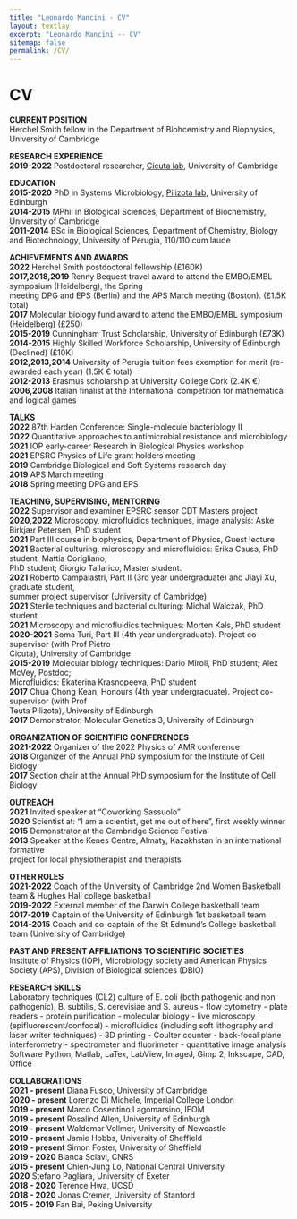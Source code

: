 ```yaml
---
title: "Leonardo Mancini - CV"
layout: textlay
excerpt: "Leonardo Mancini -- CV"
sitemap: false
permalink: /CV/
---
```


# CV

**CURRENT POSITION**  
Herchel Smith fellow in the Department of Biohcemistry and Biophysics, University of Cambridge

**RESEARCH EXPERIENCE**  
**2019-2022**       Postdoctoral researcher, [Cicuta lab](https://people.bss.phy.cam.ac.uk/~pc245/), University of Cambridge

**EDUCATION**  
**2015-2020**       PhD in Systems Microbiology, [Pilizota lab](https://pilizotalab.bio.ed.ac.uk/), University of Edinburgh  
**2014-2015**       MPhil in Biological Sciences, Department of Biochemistry, University of Cambridge  
**2011-2014**       BSc in Biological Sciences, Department of Chemistry, Biology and Biotechnology, University of Perugia, 110/110 cum laude

**ACHIEVEMENTS AND AWARDS**  
**2022**            Herchel Smith postdoctoral fellowship (£160K)  
**2017,2018,2019**  Renny Bequest travel award to attend the EMBO/EMBL symposium (Heidelberg), the Spring  
                meeting DPG and EPS (Berlin) and the APS March meeting (Boston). (£1.5K total)  
**2017**            Molecular biology fund award to attend the EMBO/EMBL symposium (Heidelberg) (£250)  
**2015-2019**       Cunningham Trust Scholarship, University of Edinburgh (£73K)  
**2014-2015**       Highly Skilled Workforce Scholarship, University of Edinburgh (Declined) (£10K)  
**2012,2013,2014**  University of Perugia tuition fees exemption for merit (re-awarded each year) (1.5K € total)  
**2012-2013**       Erasmus scholarship at University College Cork (2.4K €)  
**2006,2008**       Italian finalist at the International competition for mathematical and logical games

**TALKS**  
**2022**            87th Harden Conference: Single-molecule bacteriology II  
**2022**            Quantitative approaches to antimicrobial resistance and microbiology  
**2021**            IOP early-career Research in Biological Physics workshop  
**2021**            EPSRC Physics of Life grant holders meeting  
**2019**            Cambridge Biological and Soft Systems research day  
**2019**            APS March meeting  
**2018**            Spring meeting DPG and EPS

**TEACHING, SUPERVISING, MENTORING**  
**2022**            Supervisor and examiner EPSRC sensor CDT Masters project  
**2020,2022**       Microscopy, microfluidics techniques, image analysis: Aske Birkjær Petersen, PhD student  
**2021**            Part III course in biophysics, Department of Physics, Guest lecture  
**2021**            Bacterial culturing, microscopy and microfluidics: Erika Causa, PhD student; Mattia Corigliano,  
                PhD student; Giorgio Tallarico, Master student.  
**2021**            Roberto Campalastri, Part II (3rd year undergraduate) and Jiayi Xu, graduate student,  
                summer project supervisor (University of Cambridge)  
**2021**            Sterile techniques and bacterial culturing: Michal Walczak, PhD student  
**2021**            Microscopy and microfluidics techniques: Morten Kals, PhD student  
**2020-2021**       Soma Turi, Part III (4th year undergraduate). Project co-supervisor (with Prof Pietro  
                Cicuta), University of Cambridge  
**2015-2019**       Molecular biology techniques: Dario Miroli, PhD student; Alex McVey, Postdoc;  
                Microfluidics: Ekaterina Krasnopeeva, PhD student  
**2017**            Chua Chong Kean, Honours (4th year undergraduate). Project co-supervisor (with Prof  
                Teuta Pilizota), University of Edinburgh  
**2017**            Demonstrator, Molecular Genetics 3, University of Edinburgh

**ORGANIZATION OF SCIENTIFIC CONFERENCES**  
**2021-2022**       Organizer of the 2022 Physics of AMR conference  
**2018**            Organizer of the Annual PhD symposium for the Institute of Cell Biology  
**2017**            Section chair at the Annual PhD symposium for the Institute of Cell Biology

**OUTREACH**  
**2021**            Invited speaker at “Coworking Sassuolo”  
**2020**            Scientist at: “I am a scientist, get me out of here”, first weekly winner  
**2015**            Demonstrator at the Cambridge Science Festival  
**2013**            Speaker at the Kenes Centre, Almaty, Kazakhstan in an international formative  
                project for local physiotherapist and therapists 

**OTHER ROLES**  
**2021-2022**       Coach of the University of Cambridge 2nd Women Basketball team & Hughes Hall college basketball  
**2019-2022**       External member of the Darwin College basketball team  
**2017-2019**       Captain of the University of Edinburgh 1st basketball team  
**2014-2015**       Coach and co-captain of the St Edmund’s College basketball team (University of Cambridge)

**PAST AND PRESENT AFFILIATIONS TO SCIENTIFIC SOCIETIES**  
Institute of Physics (IOP), Microbiology society and American Physics Society (APS), Division of Biological sciences (DBIO)

**RESEARCH SKILLS**  
Laboratory techniques (CL2) culture of E. coli (both pathogenic and non pathogenic), B. subtilis, S. cerevisiae and S.
aureus - flow cytometry - plate readers - protein purification - molecular biology - live microscopy
(epifluorescent/confocal) - microfluidics (including soft lithography and laser writer techniques) - 3D printing - Coulter
counter - back-focal plane interferometry - spectrometer and fluorimeter - quantitative image analysis
Software Python, Matlab, LaTex, LabView, ImageJ, Gimp 2, Inkscape, CAD, Office

**COLLABORATIONS**  
**2021 - present** Diana Fusco, University of Cambridge  
**2020 - present** Lorenzo Di Michele, Imperial College London  
**2019 - present** Marco Cosentino Lagomarsino, IFOM  
**2019 - present** Rosalind Allen, University of Edinburgh  
**2019 - present** Waldemar Vollmer, University of Newcastle  
**2019 - present** Jamie Hobbs, University of Sheffield  
**2019 - present** Simon Foster, University of Sheffield  
**2019 - 2020**    Bianca Sclavi, CNRS  
**2015 - present** Chien-Jung Lo, National Central University  
**2020**           Stefano Pagliara, University of Exeter  
**2018 - 2020**    Terence Hwa, UCSD  
**2018 - 2020**    Jonas Cremer, University of Stanford  
**2015 - 2019**    Fan Bai, Peking University 



